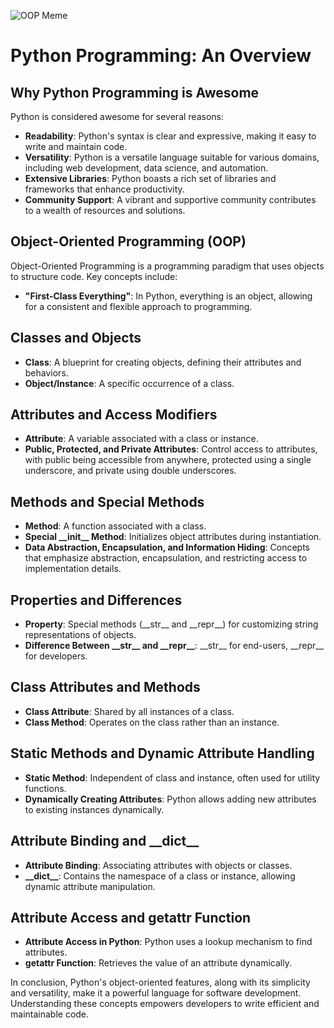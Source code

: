 ![OOP Meme](https://res.cloudinary.com/practicaldev/image/fetch/s--U303HCcw--/c_imagga_scale,f_auto,fl_progressive,h_900,q_auto,w_1600/https://dev-to-uploads.s3.amazonaws.com/uploads/articles/a5w9fgsxemjyi3f1tigf.jpg)

# Python Programming: An Overview

## Why Python Programming is Awesome

Python is considered awesome for several reasons:
- **Readability**: Python's syntax is clear and expressive, making it easy to write and maintain code.
- **Versatility**: Python is a versatile language suitable for various domains, including web development, data science, and automation.
- **Extensive Libraries**: Python boasts a rich set of libraries and frameworks that enhance productivity.
- **Community Support**: A vibrant and supportive community contributes to a wealth of resources and solutions.

## Object-Oriented Programming (OOP)

Object-Oriented Programming is a programming paradigm that uses objects to structure code. Key concepts include:
- **"First-Class Everything"**: In Python, everything is an object, allowing for a consistent and flexible approach to programming.

## Classes and Objects

- **Class**: A blueprint for creating objects, defining their attributes and behaviors.
- **Object/Instance**: A specific occurrence of a class.

## Attributes and Access Modifiers

- **Attribute**: A variable associated with a class or instance.
- **Public, Protected, and Private Attributes**: Control access to attributes, with public being accessible from anywhere, protected using a single underscore, and private using double underscores.

## Methods and Special Methods

- **Method**: A function associated with a class.
- **Special \_\_init\_\_ Method**: Initializes object attributes during instantiation.
- **Data Abstraction, Encapsulation, and Information Hiding**: Concepts that emphasize abstraction, encapsulation, and restricting access to implementation details.

## Properties and Differences

- **Property**: Special methods (\_\_str\_\_ and \_\_repr\_\_) for customizing string representations of objects.
- **Difference Between \_\_str\_\_ and \_\_repr\_\_**: \_\_str\_\_ for end-users, \_\_repr\_\_ for developers.

## Class Attributes and Methods

- **Class Attribute**: Shared by all instances of a class.
- **Class Method**: Operates on the class rather than an instance.

## Static Methods and Dynamic Attribute Handling

- **Static Method**: Independent of class and instance, often used for utility functions.
- **Dynamically Creating Attributes**: Python allows adding new attributes to existing instances dynamically.

## Attribute Binding and \_\_dict\_\_

- **Attribute Binding**: Associating attributes with objects or classes.
- **\_\_dict\_\_**: Contains the namespace of a class or instance, allowing dynamic attribute manipulation.

## Attribute Access and getattr Function

- **Attribute Access in Python**: Python uses a lookup mechanism to find attributes.
- **getattr Function**: Retrieves the value of an attribute dynamically.

In conclusion, Python's object-oriented features, along with its simplicity and versatility, make it a powerful language for software development. Understanding these concepts empowers developers to write efficient and maintainable code.

